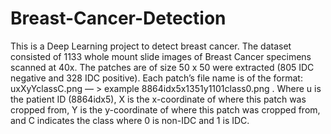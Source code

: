 # Breast-Cancer-Detection
This is a Deep Learning project to detect breast cancer. The dataset consisted of 1133 whole mount slide images of Breast Cancer specimens scanned at 40x. The patches are of size 50 x 50 were extracted (805 IDC negative and 328 IDC positive). Each patch’s file name is of the format: uxXyYclassC.png — > example 8864idx5x1351y1101class0.png . Where u is the patient ID (8864idx5), X is the x-coordinate of where this patch was cropped from, Y is the y-coordinate of where this patch was cropped from, and C indicates the class where 0 is non-IDC and 1 is IDC.
